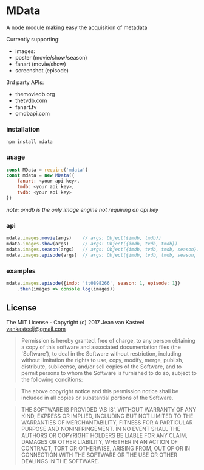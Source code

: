 # MData

A node module making easy the acquisition of metadata 

Currently supporting: 
- images:
 - poster (movie/show/season)
 - fanart (movie/show)
 - screenshot (episode)

3rd party APIs: 
- themoviedb.org
- thetvdb.com
- fanart.tv
- omdbapi.com

### installation

```
npm install mdata
```

### usage

```js
const MData = require('mdata')
const mdata = new MData({
    fanart: <your api key>,
    tmdb: <your api key>,
    tvdb: <your api key>
})
```
_note: omdb is the only image engine not requiring an api key_

### api

```js
mdata.images.movie(args)    // args: Object({imdb, tmdb})
mdata.images.show(args)     // args: Object({imdb, tvdb, tmdb})
mdata.images.season(args)   // args: Object({imdb, tvdb, tmdb, season})
mdata.images.episode(args)  // args: Object({imdb, tvdb, tmdb, season, episode})
```

### examples

```js
mdata.images.episode({imdb: 'tt0898266', season: 1, episode: 1})
    .then(images => console.log(images))
```

## License 

The MIT License - Copyright (c) 2017 Jean van Kasteel <vankasteelj@gmail.com>

>Permission is hereby granted, free of charge, to any person obtaining
a copy of this software and associated documentation files (the
'Software'), to deal in the Software without restriction, including
without limitation the rights to use, copy, modify, merge, publish,
distribute, sublicense, and/or sell copies of the Software, and to
permit persons to whom the Software is furnished to do so, subject to
the following conditions:

>The above copyright notice and this permission notice shall be
included in all copies or substantial portions of the Software.

>THE SOFTWARE IS PROVIDED 'AS IS', WITHOUT WARRANTY OF ANY KIND,
EXPRESS OR IMPLIED, INCLUDING BUT NOT LIMITED TO THE WARRANTIES OF
MERCHANTABILITY, FITNESS FOR A PARTICULAR PURPOSE AND NONINFRINGEMENT.
IN NO EVENT SHALL THE AUTHORS OR COPYRIGHT HOLDERS BE LIABLE FOR ANY
CLAIM, DAMAGES OR OTHER LIABILITY, WHETHER IN AN ACTION OF CONTRACT,
TORT OR OTHERWISE, ARISING FROM, OUT OF OR IN CONNECTION WITH THE
SOFTWARE OR THE USE OR OTHER DEALINGS IN THE SOFTWARE.
